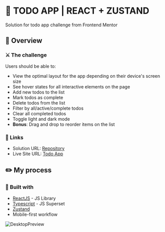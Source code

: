 # 🐻 TODO APP | REACT + ZUSTAND

Solution for todo app challenge from Frontend Mentor

## 🎈 Overview

### ⚔️ The challenge

Users should be able to:

- View the optimal layout for the app depending on their device's screen size
- See hover states for all interactive elements on the page
- Add new todos to the list
- Mark todos as complete
- Delete todos from the list
- Filter by all/active/complete todos
- Clear all completed todos
- Toggle light and dark mode
- **Bonus**: Drag and drop to reorder items on the list

### 🔗 Links

- Solution URL: [Repository](https://github.com/skylissh/todo-app)
- Live Site URL: [Todo App](https://todo.skylissh.me)


## ✏️ My process

### 🧱 Built with

- [ReactJS](https://reactjs.org) - JS Library
- [Typescript](https://typescriptlang.org) - JS Superset
- [Zustand](https;//github.com/pmndrs/zustand)
- Mobile-first workflow

![DesktopPreview](https://res.cloudinary.com/dz209s6jk/image/upload/q_auto:good,w_900/Challenges/llcq9eiv3ney5tkxgdtu.jpg)
